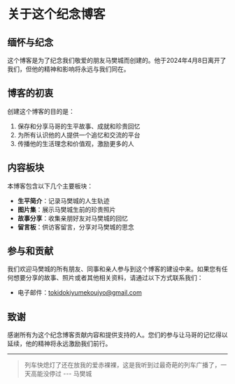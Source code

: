 # 关于这个纪念博客

## 缅怀与纪念

这个博客是为了纪念我们敬爱的朋友马樊城而创建的。他于2024年4月8日离开了我们，但他的精神和影响将永远与我们同在。

## 博客的初衷

创建这个博客的目的是：

1. 保存和分享马哥的生平故事、成就和珍贵回忆
2. 为所有认识他的人提供一个追忆和交流的平台
3. 传播他的生活理念和价值观，激励更多的人

## 内容板块

本博客包含以下几个主要板块：

- **生平简介**：记录马樊城的人生轨迹
- **图片集**：展示马樊城生前的珍贵照片
- **故事分享**：收集亲朋好友对马樊城的回忆
- **留言板**：供访客留言，分享对马樊城的思念

## 参与和贡献

我们欢迎马樊城的所有朋友、同事和亲人参与到这个博客的建设中来。如果您有任何想要分享的故事、照片或者其他相关资料，请通过以下方式联系我们：

- 电子邮件：tokidokiyumekoujyo@gmail.com

## 致谢

感谢所有为这个纪念博客贡献内容和提供支持的人。您们的参与让马哥的记忆得以延续，他的精神将永远激励我们前行。

---

> 列车快熄灯了还在放我的爱赤裸裸，这是我听到过最奇葩的列车广播了，一天高能没停过  ---  马樊城